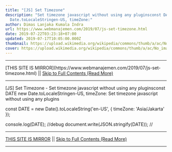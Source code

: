 ```yaml
---
title: "[JS] Set Timezone"
description: "Set timezone javascript without using any pluginsconst DATE new
  Date.toLocaleStringen-US, timeZone:"
author: Dimas Lanjaka Kumala Indra
url: https://www.webmanajemen.com/2019/07/js-set-timezone.html
date: 2019-07-22T03:23:18+07:00
updated: 2019-07-17T10:05:00.000Z
thumbnail: https://upload.wikimedia.org/wikipedia/commons/thumb/a/ac/No_image_available.svg/2048px-No_image_available.svg.png
cover: https://upload.wikimedia.org/wikipedia/commons/thumb/a/ac/No_image_available.svg/2048px-No_image_available.svg.png
---
```


<hr/> [THIS SITE IS MIRROR](https://www.webmanajemen.com/2019/07/js-set-timezone.html) || <a href="https://www.webmanajemen.com/2019/07/js-set-timezone.html" rel="follow" class="button" id="read-more">Skip to Full Contents (Read More)</a> <hr/> [JS] Set Timezone - Set timezone javascript without using any pluginsconst DATE new Date.toLocaleStringen-US, timeZone: Set timezone javascript without using any plugins

const DATE = new Date().toLocaleString('en-US', {
  timeZone: 'Asia/Jakarta'
});

console.log(DATE); //debug
document.write(JSON.stringify(DATE)); // <hr/> [THIS SITE IS MIRROR](https://www.webmanajemen.com/2019/07/js-set-timezone.html) || <a href="https://www.webmanajemen.com/2019/07/js-set-timezone.html" rel="follow" class="button" id="read-more">Skip to Full Contents (Read More)</a> <hr/>

<script>
    if (location.host.includes('dimaslanjaka12')) {
      location.replace('https://www.webmanajemen.com/2019/07/js-set-timezone.html');
    }
  </script>